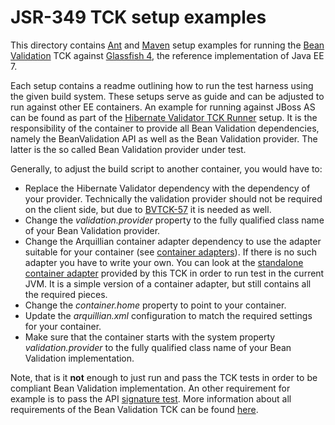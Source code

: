 # JSR-349 TCK setup examples

This directory contains [Ant](https://ant.apache.org) and [Maven](https://maven.apache.org) setup examples for
running the [Bean Validation](http://beanvalidation.org) TCK against [Glassfish 4](http://glassfish.java.net/),
the reference implementation of Java EE 7.

Each setup contains a readme outlining how to run the test harness using the given build system. These setups
serve as guide and can be adjusted to run against other EE containers. An example for running against JBoss AS can
be found as part of the [Hibernate Validator TCK Runner](https://github.com/hibernate/hibernate-validator/tree/master/tck-runner)
setup. It is the responsibility of the container to provide all Bean Validation dependencies, namely the BeanValidation API
as well as the Bean Validation provider. The latter is the so called Bean Validation provider under test.

Generally, to adjust the build script to another container, you would have to:

* Replace the Hibernate Validator dependency with the dependency of your provider. Technically the validation
  provider should not be required on the client side, but due to [BVTCK-57](https://hibernate.atlassian.net/browse/BVTCK-57)
  it is needed as well.
* Change the _validation.provider_ property to the fully qualified class name of your Bean Validation provider.
* Change the Arquillian container adapter dependency to use the adapter suitable for your container
 (see [container adapters](https://docs.jboss.org/author/display/ARQ/Container+adapters)). If there is no such adapter
 you have to write your own. You can look at the [standalone container adapter](https://github.com/beanvalidation/beanvalidation-tck/tree/master/standalone-container-adapter)
 provided by this TCK in order to run test in the current JVM. It is a simple version of a container adapter, but still
 contains all the required pieces.
* Change the _container.home_ property to point to your container.
* Update the _arquillian.xml_ configuration to match the required settings for your container.
* Make sure that the container starts with the system property _validation.provider_ to the fully qualified class name
of your Bean Validation implementation.

Note, that is it **not** enough to just run and pass the TCK tests in order to be compliant Bean Validation implementation.
An other requirement for example is to pass the API [signature test](http://docs.jboss.org/hibernate/beanvalidation/tck/1.1/reference/html_single/#sigtest).
More information about all requirements of the Bean Validation TCK can be found [here](http://docs.jboss.org/hibernate/beanvalidation/tck/1.1/reference/html_single/index.html#passing-the-tck).